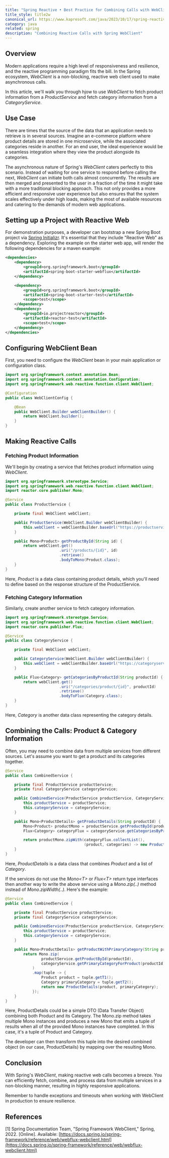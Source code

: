 ```yaml
---
title: "Spring Reactive • Best Practice for Combining Calls with WebClient"
title_style: title2w
canonical_url: https://www.kapresoft.com/java/2023/10/17/spring-reactive-webclient-combining-calls.html
category: java
related: spring
description: "Combining Reactive Calls with Spring WebClient"
---
```


## Overview

Modern applications require a high level of responsiveness and resilience, and the reactive programming paradigm fits the bill. In the Spring ecosystem, _WebClient_ is a non-blocking, reactive web client used to make asynchronous calls.<!--excerpt-->

In this article, we'll walk you through hjow to use _WebClient_ to fetch product information from a _ProductService_ and fetch category information from a _CategoryService_.

## Use Case

There are times that the source of the data that an application needs to retrieve is in several sources. Imagine an e-commerce platform where product details are stored in one microservice, while the associated categories reside in another. For an end user, the ideal experience would be a seamless integration where they view the product alongside its categories. 

The asynchronous nature of Spring's _WebClient_ caters perfectly to this scenario. Instead of waiting for one service to respond before calling the next, _WebClient_ can initiate both calls almost concurrently. The results are then merged and presented to the user in a fraction of the time it might take with a more traditional blocking approach. This not only provides a more efficient and responsive user experience but also ensures that the system scales effectively under high loads, making the most of available resources and catering to the demands of modern web applications.

## Setting up a Project with Reactive Web

For demonstration purposes, a developer can bootstrap a new Spring Boot project via [Spring Initializr](https://start.spring.io/). It's essential that they include "Reactive Web" as a dependency.  Exploring the example on the starter web app, will render the following dependencies for a maven example:

```xml
<dependencies>
    <dependency>
        <groupId>org.springframework.boot</groupId>
        <artifactId>spring-boot-starter-webflux</artifactId>
    </dependency>

    <dependency>
        <groupId>org.springframework.boot</groupId>
        <artifactId>spring-boot-starter-test</artifactId>
        <scope>test</scope>
    </dependency>
    <dependency>
        <groupId>io.projectreactor</groupId>
        <artifactId>reactor-test</artifactId>
        <scope>test</scope>
    </dependency>
</dependencies>
```


## Configuring WebClient Bean

First, you need to configure the _WebClient_ bean in your main application or configuration class.

```java
import org.springframework.context.annotation.Bean;
import org.springframework.context.annotation.Configuration;
import org.springframework.web.reactive.function.client.WebClient;

@Configuration
public class WebClientConfig {

    @Bean
    public WebClient.Builder webClientBuilder() {
        return WebClient.builder();
    }
}
```

## Making Reactive Calls

### Fetching Product Information

We'll begin by creating a service that fetches product information using _WebClient_.

```java
import org.springframework.stereotype.Service;
import org.springframework.web.reactive.function.client.WebClient;
import reactor.core.publisher.Mono;

@Service
public class ProductService {

    private final WebClient webClient;

    public ProductService(WebClient.Builder webClientBuilder) {
        this.webClient = webClientBuilder.baseUrl("https://productservice.example.com").build();
    }

    public Mono<Product> getProductById(String id) {
        return webClient.get()
                        .uri("/products/{id}", id)
                        .retrieve()
                        .bodyToMono(Product.class);
    }
}
```

Here, _Product_ is a data class containing product details, which you'll need to define based on the response structure of the ProductService.

### Fetching Category Information

Similarly, create another service to fetch category information.

```java
import org.springframework.stereotype.Service;
import org.springframework.web.reactive.function.client.WebClient;
import reactor.core.publisher.Flux;

@Service
public class CategoryService {

    private final WebClient webClient;

    public CategoryService(WebClient.Builder webClientBuilder) {
        this.webClient = webClientBuilder.baseUrl("https://categoryservice.example.com").build();
    }

    public Flux<Category> getCategoriesByProductId(String productId) {
        return webClient.get()
                        .uri("/categories/product/{id}", productId)
                        .retrieve()
                        .bodyToFlux(Category.class);
    }
}
```

Here, _Category_ is another data class representing the category details.

## Combining the Calls: Product & Category Information

Often, you may need to combine data from multiple services from different sources. Let's assume you want to get a product and its categories together.

```java
@Service
public class CombinedService {

    private final ProductService productService;
    private final CategoryService categoryService;

    public CombinedService(ProductService productService, CategoryService categoryService) {
        this.productService = productService;
        this.categoryService = categoryService;
    }

    public Mono<ProductDetails> getProductDetails(String productId) {
        Mono<Product> productMono = productService.getProductById(productId);
        Flux<Category> categoryFlux = categoryService.getCategoriesByProductId(productId);

        return productMono.zipWith(categoryFlux.collectList(),
                                   (product, categories) -> new ProductDetails(product, categories));
    }
}
```

Here, _ProductDetails_ is a data class that combines _Product_ and a list of _Category_.

If the services do not use the _Mono\<T\>_ or _Flux\<T\>_ return type interfaces then another way to write the above service using a _Mono.zip(..)_ method instead of _Mono.zipWidth(..)_. Here's the example:

```java
@Service
public class CombinedService {

    private final ProductService productService;
    private final CategoryService categoryService;

    public CombinedService(ProductService productService, CategoryService categoryService) {
        this.productService = productService;
        this.categoryService = categoryService;
    }

    public Mono<ProductDetails> getProductWithPrimaryCategory(String productId) {
        return Mono.zip(
                productService.getProductById(productId),
                categoryService.getPrimaryCategoryForProduct(productId)
            )
            .map(tuple -> {
                Product product = tuple.getT1();
                Category primaryCategory = tuple.getT2();
                return new ProductDetails(product, primaryCategory);
            });
    }
}

```
Here, ProductDetails could be a simple DTO (Data Transfer Object) combining both Product and its Category. The Mono.zip method takes multiple Mono instances and produces a new Mono that emits a tuple of results when all of the provided Mono instances have completed. In this case, it's a tuple of Product and Category.

The developer can then transform this tuple into the desired combined object (in our case, ProductDetails) by mapping over the resulting Mono.

## Conclusion

With Spring's _WebClient_, making reactive web calls becomes a breeze. You can efficiently fetch, combine, and process data from multiple services in a non-blocking manner, resulting in highly responsive applications.

Remember to handle exceptions and timeouts when working with WebClient in production to ensure resilience.

## References

[1] Spring Documentation Team, "Spring Framework WebClient," Spring, 2022. [Online]. Available: [https://docs.spring.io/spring-framework/reference/web/webflux-webclient.html](https://docs.spring.io/spring-framework/reference/web/webflux-webclient.html)
